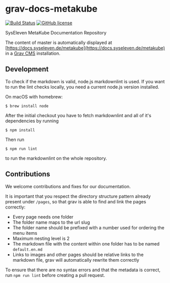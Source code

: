 # grav-docs-metakube

[![Build Status](https://travis-ci.org/syseleven/grav-docs-metakube.svg?branch=master)](https://travis-ci.org/syseleven/grav-docs-metakube)
[![GitHub license](https://img.shields.io/github/license/syseleven/grav-docs-metakube.svg)](https://github.com/syseleven/grav-docs-metakube/blob/master/LICENSE)

SysEleven MetaKube Documentation Repository

The content of master is automatically displayed at [https://docs.syseleven.de/metakube](https://docs.syseleven.de/metakube) in a [Grav CMS](https://getgrav.org/) installation.

## Development

To check if the markdown is valid, node.js markdownlint is used. If you want to run the lint checks locally, you need a current node.js version installed.

On macOS with homebrew:

```shell
$ brew install node
```

After the initial checkout you have to fetch markdownlint and all of it's dependencies by running

```shell
$ npm install
```

Then run

```shell
$ npm run lint
```

to run the markdownlint on the whole repository.

## Contributions

We welcome contributions and fixes for our documentation.

It is important that you respect the directory structure pattern already present under `/pages`, so that grav is able to find and link the pages correctly:

* Every page needs one folder
* The folder name maps to the url slug
* The folder name should be prefixed with a number used for ordering the menu items
* Maximum nesting level is 2
* The markdown file with the content within one folder has to be named `default.en.md`
* Links to images and other pages should be relative links to the markdown file, grav will automatically rewrite them correctly

To ensure that there are no syntax errors and that the metadata is correct, run `npm run lint` before creating a pull request.
